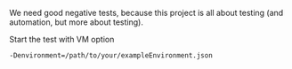 We need good negative tests, because this project is all about testing (and automation, but more about testing).

Start the test with VM option

    -Denvironment=/path/to/your/exampleEnvironment.json